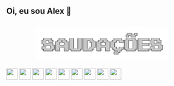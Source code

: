 <div>
  <h2>Oi, eu sou Alex 👊 </h2>
</div>

<div align="center">
  <h2>
    <img heigth="150" width="350" src="https://github.com/alexrodriguesp/alexrodriguesp/blob/6f797413b0e89fcc1442909d929f2dda7751dd73/saudacoes.gif">
    
  </h2>
</div>

<div>
  <img height="30" width="30" src="https://cdn.jsdelivr.net/gh/devicons/devicon/icons/python/python-original.svg" />
  <img height="30" width="30" src="https://cdn.jsdelivr.net/gh/devicons/devicon/icons/django/django-plain.svg" />
  <img height="30" width="30" src="https://cdn.jsdelivr.net/gh/devicons/devicon/icons/html5/html5-original.svg" />
  <img height="30" width="30" src="https://cdn.jsdelivr.net/gh/devicons/devicon/icons/css3/css3-original.svg" />
  <img height="30" width="30" src="https://cdn.jsdelivr.net/gh/devicons/devicon/icons/javascript/javascript-original.svg" />
  <img height="30" width="30" src="https://cdn.jsdelivr.net/gh/devicons/devicon/icons/bootstrap/bootstrap-original.svg" />
  <img height="30" width="30" src="https://cdn.jsdelivr.net/gh/devicons/devicon/icons/mysql/mysql-original.svg" />
  <img height="30" width="30" src="https://cdn.jsdelivr.net/gh/devicons/devicon/icons/git/git-original.svg" />
  <img height="30" width="30" src="https://cdn.jsdelivr.net/gh/devicons/devicon/icons/github/github-original.svg" />  
</div>

